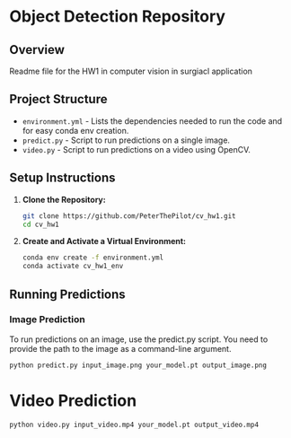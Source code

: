 # Object Detection Repository

## Overview

Readme file for the HW1 in computer vision in surgiacl application
## Project Structure

- `environment.yml` - Lists the dependencies needed to run the code and for easy conda env creation.
- `predict.py` - Script to run predictions on a single image.
- `video.py` - Script to run predictions on a video using OpenCV.

## Setup Instructions

1. **Clone the Repository:**

   ```bash
   git clone https://github.com/PeterThePilot/cv_hw1.git
   cd cv_hw1
   
 2. **Create and Activate a Virtual Environment:**

    ```bash
    conda env create -f environment.yml
    conda activate cv_hw1_env
    ```
    

## Running Predictions
### Image Prediction
To run predictions on an image, use the predict.py script. You need to provide the path to the image as a command-line argument.

    python predict.py input_image.png your_model.pt output_image.png

# Video Prediction
    python video.py input_video.mp4 your_model.pt output_video.mp4





